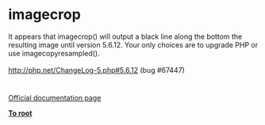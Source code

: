 # imagecrop




<div class="phpcode"><span class="html">
It appears that imagecrop() will output a black line along the bottom the resulting image until version 5.6.12. Your only choices are to upgrade PHP or use imagecopyresampled().<br><br><a href="http://php.net/ChangeLog-5.php#5.6.12" rel="nofollow" target="_blank">http://php.net/ChangeLog-5.php#5.6.12</a> (bug #67447)</span>
</div>
  

#

[Official documentation page](https://www.php.net/manual/en/function.imagecrop.php)

**[To root](/README.md)**